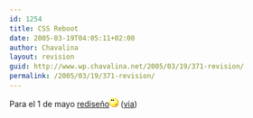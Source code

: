```yaml
---
id: 1254
title: CSS Reboot
date: 2005-03-19T04:05:11+02:00
author: Chavalina
layout: revision
guid: http://www.wp.chavalina.net/2005/03/19/371-revision/
permalink: /2005/03/19/371-revision/
---
```

Para el 1 de mayo <a href="http://www.cssreboot.com/index.php" target="_blank">rediseño</a>![emo](/imagenes/emoticonos/pensativo.gif) (<a href="http://www.isopixel.info/foro/viewtopic.php?t=235" target="_blank">via</a>)